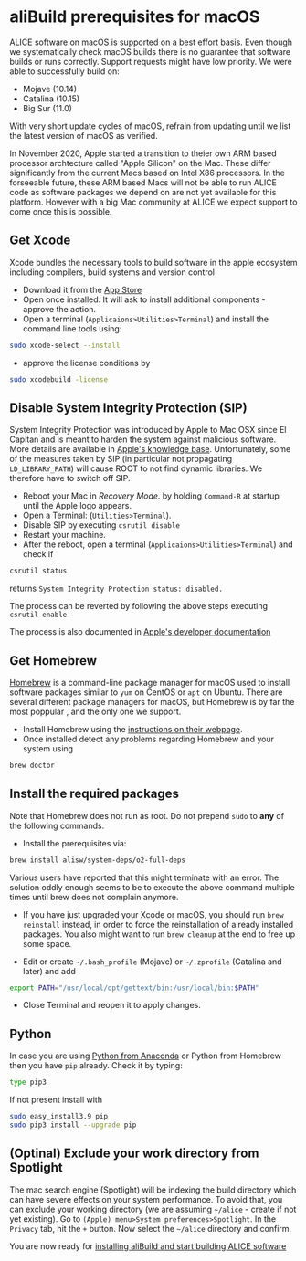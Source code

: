 aliBuild prerequisites for macOS
================================

ALICE software on macOS is supported on a best effort basis. Even though we systematically check macOS builds there is no guarantee that software builds or runs correctly. Support requests might have low priority. We were able to successfully build on:

* Mojave (10.14)
* Catalina (10.15)
* Big Sur (11.0)

With very short update cycles of macOS, refrain from updating until we list the latest version of macOS as verified. 

In November 2020, Apple started a transition to theier own ARM based processor archtecture called "Apple Silicon" on the Mac. These differ significantly from the current Macs based on Intel X86 processors. In the forseeable future, these ARM based Macs will not be able to run ALICE code as software packages we depend on are not yet available for this platform. However with a big Mac community at ALICE we expect support to come once this is possible.

## Get Xcode

Xcode bundles the necessary tools to build software in the apple ecosystem including compilers, build systems and version control
* Download it from the [App Store](https://itunes.apple.com/gh/app/xcode/id497799835?mt=12)
* Open once installed. It will ask to install additional components - approve the action.
* Open a terminal (`Applicaions>Utilities>Terminal`) and install the command line tools using:
```bash
sudo xcode-select --install
```
* approve the license conditions by
```bash
sudo xcodebuild -license
```
## Disable System Integrity Protection (SIP)
System Integrity Protection was introduced by Apple to Mac OSX since El Capitan and is meant to harden the system against malicious software. More details are available in [Apple's knowledge base](https://support.apple.com/en-us/HT204899).
Unfortunately, some of the measures taken by SIP (in particular not propagating `LD_LIBRARY_PATH`) will cause ROOT to not find dynamic libraries. We therefore have to switch off SIP.

* Reboot your Mac in _Recovery Mode_. by holding `Command-R` at startup until the Apple logo appears.
* Open a Terminal: (`Utilities>Terminal`).
* Disable SIP by executing
```csrutil disable``` 
* Restart your machine.
* After the reboot, open a terminal (`Applicaions>Utilities>Terminal`) and check if 
```bash
csrutil status
```
returns `System Integrity Protection status: disabled.`

The process can be reverted by following the above steps executing  
```csrutil enable```

The process is also documented in [Apple's developer documentation](https://developer.apple.com/library/archive/documentation/Security/Conceptual/System_Integrity_Protection_Guide/ConfiguringSystemIntegrityProtection/ConfiguringSystemIntegrityProtection.html)

## Get Homebrew

[Homebrew](https://brew.sh) is a command-line package manager for macOS used to install software packages similar to `yum` on CentOS or `apt` on Ubuntu. There are several different package managers for macOS, but Homebrew is by far the most poppular , and the only one we support.

* Install Homebrew using the [instructions on their webpage](https://brew.sh/).
* Once installed detect any problems regarding Homebrew and your system using  
```bash
brew doctor
```

## Install the required packages

Note that Homebrew does not run as root. Do not prepend `sudo` to **any** of the following commands.

* Install the prerequisites via:
```bash
brew install alisw/system-deps/o2-full-deps
```
Various users have reported that this might terminate with an error. The solution oddly enough seems to be to execute the above command multiple times until brew does not complain anymore.
* If you have just upgraded your Xcode or macOS, you should run `brew reinstall` instead, in order to force the reinstallation of already installed packages. You also might want to run `brew cleanup` at the end to free up some space.

* Edit or create `~/.bash_profile` (Mojave) or `~/.zprofile` (Catalina and later) and add
```bash
export PATH="/usr/local/opt/gettext/bin:/usr/local/bin:$PATH"
```
* Close Terminal and reopen it to apply changes. 

## Python
In case you are using [Python from Anaconda](https://www.anaconda.com/) or Python from Homebrew
then you have `pip` already. Check it by typing:
```bash
type pip3
```
If not present install with 
```bash
sudo easy_install3.9 pip
sudo pip3 install --upgrade pip
```

## (Optinal) Exclude your work directory from Spotlight
The mac search engine (Spotlight) will be indexing the build directory which can have severe effects on your system performance. To avoid that, you can exclude your working directory (we are assuming `~/alice` - create if not yet existing).
Go to `(Apple) menu>System preferences>Spotlight`. In the `Privacy` tab, hit the `+` button. Now select the `~/alice` directory and confirm.

You are now ready for [installing aliBuild and start building ALICE
software](README.md#get-or-upgrade-alibuild)
